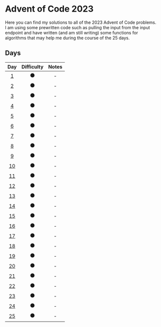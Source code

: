 # Advent of Code 2023
Here you can find my solutions to all of the 2023 Advent of Code problems.
I am using some prewritten code such as pulling the input from the input endpoint and have written (and am still writing) some functions for algorithms that may help me during the course of the 25 days.

## Days
| **Day** | **Difficulty** | **Notes** |
|:---:|:---:|:---:|
| [1](day1.js) | ⚫ | - |
| [2](day2.js) | ⚫ | - |
| [3](day3.js) | ⚫ | - |
| [4](day4.js) | ⚫ | - |
| [5](day5.js) | ⚫ | - |
| [6](day6.js) | ⚫ | - |
| [7](day7.js) | ⚫ | - |
| [8](day8.js) | ⚫ | - |
| [9](day9.js) | ⚫ | - |
| [10](day10.js) | ⚫ | - |
| [11](day11.js) | ⚫ | - |
| [12](day12.js) | ⚫ | - |
| [13](day13.js) | ⚫ | - |
| [14](day14.js) | ⚫ | - |
| [15](day15.js) | ⚫ | - |
| [16](day16.js) | ⚫ | - |
| [17](day17.js) | ⚫ | - |
| [18](day18.js) | ⚫ | - |
| [19](day19.js) | ⚫ | - |
| [20](day20.js) | ⚫ | - |
| [21](day21.js) | ⚫ | - |
| [22](day22.js) | ⚫ | - |
| [23](day23.js) | ⚫ | - |
| [24](day24.js) | ⚫ | - |
| [25](day25.js) | ⚫ | - |